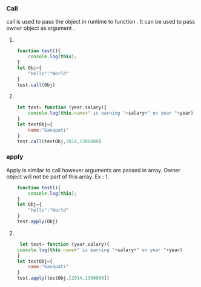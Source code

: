 ### Call
call is used to pass the object in runtime to function . It can be used to pass owner object as argument .

1. 
```javascript
    function test(){
        console.log(this);
    }
    let Obj={
        "hello":"World"
    }
    test.call(Obj)
```
2. 
```javascript 
    let test= function (year,salary){
        console.log(this.name+" is earning "+salary+" on year "+year)
    }
    let testObj={
        name:"Ganapati"
    }
    test.call(testObj,2014,1300000)
```
### apply 
Apply is similar to call however arguments are passed in array. Owner object will not be part of this array.
 Ex :
1.  
```javascript
    function test(){
        console.log(this);
    }
    let Obj={
        "hello":"World"
    }
    test.apply(Obj)
```

2.  
```javascript
     let test= function (year,salary){
    console.log(this.name+" is earning "+salary+" on year "+year)
    }
    let testObj={
        name:"Ganapati"
    }
    test.apply(testObj,[2014,1300000])
```
